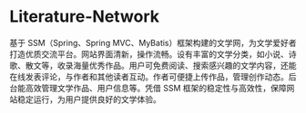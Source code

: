# Literature-Network
基于 SSM（Spring、Spring MVC、MyBatis）框架构建的文学网，为文学爱好者打造优质交流平台。网站界面清新，操作流畅。设有丰富的文学分类，如小说、诗歌、散文等，收录海量优秀作品。用户可免费阅读、搜索感兴趣的文学内容，还能在线发表评论，与作者和其他读者互动。作者可便捷上传作品，管理创作动态。后台能高效管理文学作品、用户信息等。凭借 SSM 框架的稳定性与高效性，保障网站稳定运行，为用户提供良好的文学体验。 
